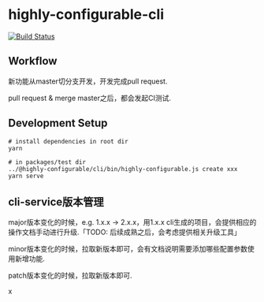 # highly-configurable-cli

[![Build Status](https://travis-ci.com/SPxiaomin/highly-configurable-cli.svg?branch=master)](https://travis-ci.com/SPxiaomin/highly-configurable-cli)

## Workflow

新功能从master切分支开发，开发完成pull request.

pull request & merge master之后，都会发起CI测试.

## Development Setup

```
# install dependencies in root dir
yarn

# in packages/test dir
../@highly-configurable/cli/bin/highly-configurable.js create xxx
yarn serve
```

## cli-service版本管理

major版本变化的时候，e.g. 1.x.x -> 2.x.x，用1.x.x cli生成的项目，会提供相应的操作文档手动进行升级.「TODO: 后续成熟之后，会考虑提供相关升级工具」

minor版本变化的时候，拉取新版本即可，会有文档说明需要添加哪些配置参数使用新增功能.

patch版本变化的时候，拉取新版本即可.

x
